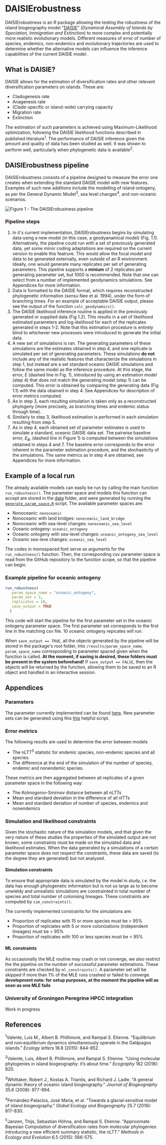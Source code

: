 
# DAISIErobustness

DAISIErobustness is an R package allowing the testing the robustness of the island biogeography model "[DAISIE](https://github.com/rsetienne/DAISIE)" (_Dynamical Assembly of Islands by Speciation, Immigration and Extinction_)  to more complex and potentially more realistic evolutionary models. Different measures of error of   number of species, endemics, non-endemics and evolutionary trajectories are used to determine whether the alternative models can influence the inference capabilities of the current DAISIE model.

## What is DAISIE?
DAISIE allows for the estimation of diversification rates and other relevant diversification parameters on islands. These are:
* Cladogenesis rate
* Anagenesis rate
* (Clade-specific or island-wide) carrying capacity 
* Migration rate
* Extinction

The estimation of such parameters is achieved using Maximum-Likelihood optimization, following the DAISIE likelihood functions described in published literature<sup>1</sup>.
The performance of DAISIE inference given the amount and quality of data has been studied as well. It was shown to perform well, particularly when phylogenetic data is available<sup>2</sup>.

## DAISIErobustness pipeline
DAISIErobustness consists of a pipeline designed to measure the error one creates when extending the standard DAISIE model with new features. Examples of such new additions include the modelling of island ontogeny, as per the General Dynamic Model<sup>3</sup>, sea level changes<sup>4</sup>, and non-oceanic scenarios.

![Figure 1 - The DAISIErobustness pipeline](https://raw.githubusercontent.com/Neves-P/DAISIErobustness/master/scripts/Neves_et_al_2020/figure_1.png) 
### Pipeline steps
1. In it's current implementation, DAISIErobustness begins by simulating data using a new model (in this case, a geodyanamical model) (Fig. 1.1). Alternatively, the pipeline could run with a set of previously generated data, yet some minor coding adaptations are required on the current version to enable this featrure. This would allow the focal model and data to be generated externally, even outside of an R environment. Ideally, one would generate many replicates per set of generating parameters. This pipeline supports a **minium** of 2 replicates per generating parameter set, but 1000 is recommended.
Note that one can select from a number of implemented geodynamics simulations. See Appendices for more information.
2. Data is formatted to the DAISIE format, which requires reconstructed phylogenetic information (_sensu_ Nee et al. 1994), under the form of branching times. For an example of acceptable DAISIE output, please see the output of the function `calc_geodynamics()`.
3. The DAISIE likelihood inference routine is applied in the previously generated or supplied data (Fig 1.2). This results in a set of likelihood estimated parameters and log-ikelihood for each of the replicates generated in steps 1-2. Note that this estimation procedure is entirely blind to whichever new processes were introduced to generate the initial data.
4. A new set of simulations is ran. The generating parameters of these simulations are the estimates obtained in step 4, and one replicate is simulated per set of generating parameters. These simulations **do not** include any of the realistic features that characterize the simulations in step 1, but instead are a set standard oceanic DAISIE simulations and follow the same model as the inference procedure. At this stage, the error, _E_ (dashed line in Fig. 1), introduced by using an estimation model (step 4) that does not match the generating model (step 1) can be computed. This error is obtained by comparing the generating data (Fig 1.1) with the data obained in step 4. See Appendices for description of error metrics computed.
5. As in step 3, each resulting simulation is taken only as a reconstructed phylogeny (more precisely, as branching times and endemic status through time).
6. Similarly to step 3, likelihood estimation is performed in each simulation resulting from step 5.
7. As in step 4, each obtained set of parameter estimates is used to simulate a standard, oceanic DAISIE data set. The pairwise baseline error, _E<sub>B</sub>_, (dashed line in Figure 1) is computed between the simulations obtained in steps 4 and 7. The baseline error corresponds to the error inherent in the parameter estimation procedure, and the stochasticity of the simulations. The same metrics as in step 4 are obtained, see Appendices for more information.

## Example of a local run
The already available models can easily be run by calling the main function `run_robustness()`.  The parameter space and models this function can accept are stored in the [data](https://github.com/Neves-P/DAISIErobustness/tree/master/data) folder, and were generated by running the [`generate_param_space.R`](https://raw.githubusercontent.com/Neves-P/DAISIErobustness/master/scripts/Neves_et_al_2020/generate_param_space.R) script. The available parameter spaces are:
* Nonoceanic: `nonoceanic` 
* Nonoceanic with land bridges: `nonoceanic_land_bridge`
* Nonoceanic with sea-level changes: `nonoceanic_sea_level`
* Oceanic ontogeny: `oceanic_ontogeny`
* Oceanic ontogeny with sea-level changes: `oceanic_ontogeny_sea_level`
* Oceanic sea-leve changes: `oceanic_sea_level`

The codes in monospaced font serve as arguments for the `run_robustness()` function. Then, the corresponding csv parameter space is read from the GitHub repository to the function scope, so that the pipeline can begin.
### Example pipeline for oceanic ontogeny 
````r
run_robustness(
   param_space_name = "oceanic_ontogeny",
   param_set = 1,
   replicates = 10,
   save_output = TRUE
  )
````

This code will start the pipeline for the first parameter set in the oceanic ontogeny parameter space. The first parameter set corresponds to the first line in the matching csv file. 10 oceanic ontogeny repicates will run.

When `save_output == TRUE`, all the objects generated by the pipeline will be stored in the package's root folder, into `/results/param_space_name`, `param_space_name` corresponding to parameter spaced given when the function is called. **At the moment, if saving is desired, these folders must be present in the system beforehand!**
If `save_output == FALSE`, then the objects will be returned by the function, allowing them to be saved to an R object and handled in an interactive session.

## Appendices

### Parameters
The parameter currently implemented can be found [here](https://github.com/Neves-P/DAISIErobustness/tree/master/data). New parameter sets can be generated using this [this](https://github.com/Neves-P/DAISIErobustness/blob/master/scripts/Neves_et_al_2020/generate_param_space.R) helpful script.

### Error metrics

The following results are used to determine the error between models
* The nLTT<sup>5</sup> statistic for endemic species, non-endemic species and all species.
* The difference at the end of the simulation of the number of species, endemic and nonendemic species.

These metrics are then aggregated between all replicates of a given parameter space in the following way:
* The Kolmogorov-Smirnov distance between all nLTTs
* Mean and standard deviation in the difference of all nlTTs
* Mean and standard deviation of number of species, endemics and nonendemics

### Simulation and likelihood constraints

Given the stochastic nature of the simulation models, and that given the very nature of these studies the properties of the simulated output are not known, some constraints must be made on the simulated data and likelihood estimates. When the data generated by a simulations of a certain parameter space does not respect the constraints, these data are saved (to the degree they are generated) but not analysed.

#### Simulation constraints

To ensure that appropriate data is simulated by the model in study, i.e. the data has enough phylogenetic information but is not so large as to become unwieldy and unrealistic simulations are constrainted in total number of species and total number of colonising lineages. These constraints are computed by `sim_constraints()`.

The currently implemented constraints for the simulations are:
* Proportion of replicates with 15 or more species must be > 95%
* Proportion of replciates with 5 or more colonizations (independent lineages) must be > 95%
* Proportion of replicates with 100 or less species must be < 95%

#### ML constraints

As occasionally the MLE routine may crash or not converge, we also restrict the the pipeline on the number of successful parameter estimations. These constraints are checked by `ml_constraints()`. A parameter set will be skipped if more than 1% of the MLE runs crashed or failed to converge. **development note: for setup purposes, at the moment the pipeline will as soon as one MLE fails**

### University of Groningen Peregrine HPCC integration
Work in progress
## References
<sup>1</sup>Valente, Luis M., Albert B. Phillimore, and Rampal S. Etienne. "Equilibrium and non‐equilibrium dynamics simultaneously operate in the Galápagos islands." _Ecology letters_ 18.8 (2015): 844-852.

<sup>2</sup>Valente, Luis, Albert B. Phillimore, and Rampal S. Etienne. "Using molecular phylogenies in island biogeography: it’s about time." _Ecography_ 182 (2018): 820.

<sup>3</sup>Whittaker, Robert J., Kostas A. Triantis, and Richard J. Ladle. "A general dynamic theory of oceanic island biogeography." _Journal of Biogeography_ 35.6 (2008): 977-994.

<sup>4</sup>Fernández‐Palacios, José María, et al. "Towards a glacial‐sensitive model of island biogeography." _Global Ecology and Biogeography_ 25.7 (2016): 817-830.

<sup>5</sup>Janzen, Thijs, Sebastian Höhna, and Rampal S. Etienne. "Approximate Bayesian Computation of diversification rates from molecular phylogenies: introducing a new efficient summary statistic, the nLTT." _Methods in Ecology and Evolution_ 6.5 (2015): 566-575.
